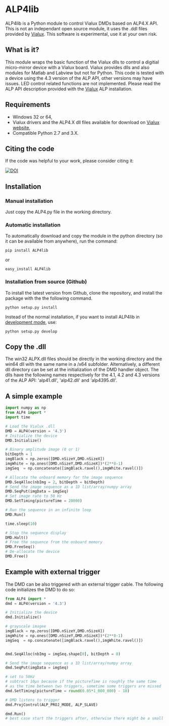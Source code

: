 # ALP4lib
ALP4lib is a Python module to control Vialux DMDs based on ALP4.X API.
This is not an independant open source module, it uses the .ddl files provided by [Vialux](http://www.vialux.de/en/).
This software is experimental, use it at your own risk.

## What is it?

This module wraps the basic function of the Vialux dlls to control a digitial micro-mirror device with a Vialux board. 
Vialux provides dlls and also modules for Matlab and Labview but not for Python. 
This code is tested with a device using the 4.3 version of the ALP API, other versions may have issues.
LED control related functions are not implemented.
Please read the ALP API description provided with the [Vialux](http://www.vialux.de/en/) ALP installation.

## Requirements

* Windows 32 or 64,
* Vialux drivers and the ALP4.X dll files available for download on [Vialux website](http://www.vialux.de/en/),
* Compatible Python 2.7 and 3.X.

## Citing the code

If the code was helpful to your work, please consider citing it:

[![DOI](https://zenodo.org/badge/70229567.svg)](https://zenodo.org/badge/latestdoi/70229567)


## Installation

### Manual installation 
Just copy the ALP4.py file in the working directory. 

### Automatic installation

To automatically download and copy the module in the python directory (so it can be available from anywhere), run the command:

```shell
pip install ALP4lib
```

or 

```shell
easy_install ALP4lib
```

### Installation from source (Github)
To install the latest version from Github, clone the repository, and install the package with the the following command.
```shell script
python setup.py install
```
Instead of the normal installation, if you want to install ALP4lib in [development mode](https://setuptools.readthedocs.io/en/latest/userguide/development_mode.html), use:
```shell script
python setup.py develop
```


## Copy the .dll

The win32 ALPX.dll files should be directly in the working directory and the win64 dll with the same name in a /x64 subfolder. 
Alternatively, a different dll directory can be set at the initialization of the DMD handler object. 
The dlls have the following names respectively for the 4.1, 4.2 and 4.3 versions of the ALP API: 'alp41.dll', 'alp42.dll' and 'alp4395.dll'. 

## A simple example

```python
import numpy as np
from ALP4 import *
import time

# Load the Vialux .dll
DMD = ALP4(version = '4.3')
# Initialize the device
DMD.Initialize()

# Binary amplitude image (0 or 1)
bitDepth = 1    
imgBlack = np.zeros([DMD.nSizeY,DMD.nSizeX])
imgWhite = np.ones([DMD.nSizeY,DMD.nSizeX])*(2**8-1)
imgSeq  = np.concatenate([imgBlack.ravel(),imgWhite.ravel()])

# Allocate the onboard memory for the image sequence
DMD.SeqAlloc(nbImg = 2, bitDepth = bitDepth)
# Send the image sequence as a 1D list/array/numpy array
DMD.SeqPut(imgData = imgSeq)
# Set image rate to 50 Hz
DMD.SetTiming(pictureTime = 20000)

# Run the sequence in an infinite loop
DMD.Run()

time.sleep(10)

# Stop the sequence display
DMD.Halt()
# Free the sequence from the onboard memory
DMD.FreeSeq()
# De-allocate the device
DMD.Free()
``` 


## Example with external trigger
The DMD can be also triggered with an external trigger cable. The following code initializes the DMD
to do so:
```python
from ALP4 import *
dmd = ALP4(version = '4.3')

# Initialize the device
dmd.Initialize()

# grayscale imagee
imgBlack = np.zeros([DMD.nSizeY,DMD.nSizeX])
imgWhite = np.ones([DMD.nSizeY,DMD.nSizeX])*(2**8-1)
imgSeq  = np.concatenate([imgBlack.ravel(),imgWhite.ravel()])


dmd.SeqAlloc(nbImg = imgSeq.shape[0], bitDepth = 8)

# Send the image sequence as a 1D list/array/numpy array
dmd.SeqPut(imgData = imgSeq)

# set to 50Hz
# subtract 10µs because if the pictureTime is roughly the same time
# as the time between two triggers, sometime some triggers are missed  
dmd.SetTiming(pictureTime = round(0.05*1_000_000) - 10)

# DMD listens to trigger
dmd.ProjControl(ALP_PROJ_MODE, ALP_SLAVE)

dmd.Run()
# best case start the triggers after, otherwise there might be a small delay
```
